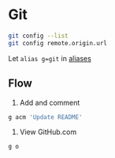 # Git
```sh
git config --list
git config remote.origin.url
```


Let `alias g=git` in [aliases](../.bash_aliases)


## Flow
1. Add and comment
  ```sh
  g acm 'Update README'
  ```
1. View GitHub.com
  ```sh
  g o
  ```
